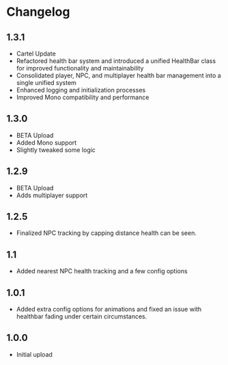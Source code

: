 # Changelog

## 1.3.1
- Cartel Update
- Refactored health bar system and introduced a unified HealthBar class for improved functionality and maintainability
- Consolidated player, NPC, and multiplayer health bar management into a single unified system
- Enhanced logging and initialization processes
- Improved Mono compatibility and performance

## 1.3.0
- BETA Upload
- Added Mono support
- Slightly tweaked some logic

## 1.2.9
- BETA Upload
- Adds multiplayer support

## 1.2.5
- Finalized NPC tracking by capping distance health can be seen.

## 1.1
- Added nearest NPC health tracking and a few config options

## 1.0.1
- Added extra config options for animations and fixed an issue with healthbar fading under certain circumstances.
## 1.0.0
- Initial upload
